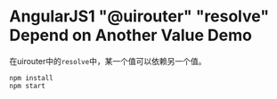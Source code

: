 AngularJS1 "@uirouter" "resolve" Depend on Another Value Demo
=============================================================

在uirouter中的`resolve`中，某一个值可以依赖另一个值。

```
npm install
npm start
```
